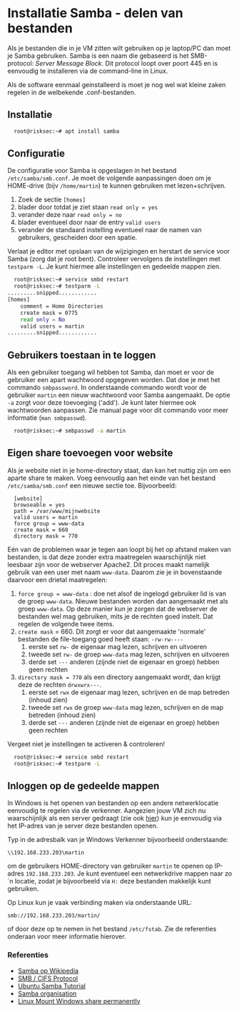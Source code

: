 # Installatie Samba - delen van bestanden
Als je bestanden die in je VM zitten wilt gebruiken op je laptop/PC dan moet je Samba gebruiken. 
Samba is een naam die gebaseerd is het SMB-protocol: *Server Message Block*. Dit protocol loopt over poort
445 en is eenvoudig te installeren via de command-line in Linux.

Als de software eenmaal geinstalleerd is moet je nog wel wat kleine zaken regelen in de welbekende .conf-bestanden.

## Installatie

```bash
  root@risksec:~# apt install samba
```

## Configuratie
De configuratie voor Samba is opgeslagen in het bestand `/etc/samba/smb.conf`. Je moet de volgende aanpassingen doen
om je HOME-drive (bijv `/home/martin`) te kunnen gebruiken met lezen+schrijven.

 1. Zoek de sectie  `[homes]`
 1. blader door totdat je ziet staan `read only = yes`
 1. verander deze naar `read only = no`
 1. blader eventueel door naar de entry `valid users`
 1. verander de standaard instelling eventueel naar de namen van gebruikers, gescheiden door een spatie.
 
Verlaat je editor met opslaan van de wijzigingen en herstart de service voor Samba (zorg dat je root bent). Controleer
vervolgens de instellingen met `testparm -L`. Je kunt hiermee alle instellingen en gedeelde mappen zien.
```bash
  root@risksec:~# service smbd restart
  root@risksec:~# testparm -L
.........snipped............
[homes]
	comment = Home Directories
	create mask = 0775
	read only = No
	valid users = martin 
.........snipped............

```

## Gebruikers toestaan in te loggen
Als een gebruiker toegang wil hebben tot Samba, dan moet er voor de gebruiker een apart wachtwoord opgegeven worden.
Dat doe je met het commando `smbpassword`. In onderstaande commando wordt voor de gebruiker `martin` een nieuw 
wachtwoord voor Samba aangemaakt. De optie `-a` zorgt voor deze toevoeging ('add'). Je kunt later hiermee ook 
wachtwoorden aanpassen. Zie manual page voor dit commando voor meer informatie (`man smbpasswd`).

```bash
  root@risksec:~# smbpasswd -a martin
```

## Eigen share toevoegen voor website
Als je website niet in je home-directory staat, dan kan het nuttig zijn om een aparte share te maken. Voeg eenvoudig
aan het einde van het bestand `/etc/samba/smb.conf` een nieuwe sectie toe. Bijvoorbeeld:

```text
  [website]
  browseable = yes
  path = /var/www/mijnwebsite
  valid users = martin
  force group = www-data
  create mask = 660
  directory mask = 770
```

Eén van de problemen waar je tegen aan loopt bij het op afstand maken van bestanden, is dat deze zonder extra maatregelen 
waarschijnlijk niet leesbaar zijn voor de webserver Apache2. Dit proces maakt namelijk gebruik van een user met naam
`www-data`. Daarom zie je in bovenstaande daarvoor een drietal maatregelen:

  1. `force group = www-data` : doe net alsof de ingelogd gebruiker lid is van de groep `www-data`. Nieuwe bestanden
  worden dan aangemaakt met als groep `www-data`. Op deze manier kun je zorgen dat de webserver de bestanden 
  wel mag gebruiken, mits je de rechten goed instelt. Dat regelen de volgende twee items.
  1. `create mask` = 660. Dit zorgt er voor dat aangemaakte 'normale' bestanden de file-toegang goed heeft staan: `-rw-rw----`
      1. eerste set `rw-` de eigenaar mag lezen, schrijven en uitvoeren
      1. tweede set `rw-` de groep `www-data` mag lezen, schrijven en uitvoeren
      1. derde set `---` anderen (zijnde niet de eigenaar en groep) hebben geen rechten
  1. `directory mask = 770` als een directory aangemaakt wordt, dan krijgt deze de rechten `drwxwrx---`.
      1. eerste set `rwx` de eigenaar mag lezen, schrijven en de map betreden (inhoud zien)
      1. tweede set `rwx` de groep `www-data` mag lezen, schrijven en de map betreden (inhoud zien)
      1. derde set `---` anderen (zijnde niet de eigenaar en groep) hebben geen rechten


Vergeet niet je instellingen te activeren & controleren!
```bash
  root@risksec:~# service smbd restart
  root@risksec:~# testparm -L
```

## Inloggen op de gedeelde mappen
In Windows is het openen van bestanden op een andere netwerklocatie eenvoudig te regelen via de verkenner. Aangezien
jouw VM zich nu waarschijnlijk als een server gedraagt (zie ook [hier](../Netwerk/README.md)) kun je eenvoudig via
het IP-adres van je server deze bestanden openen. 

Typ in de adresbalk van je Windows Verkenner bijvoorbeeld onderstaande:

`\\192.168.233.203\martin` 

om de gebruikers HOME-directory van gebruiker `martin` te openen op IP-adres `192.168.233.203`. Je kunt eventueel
een netwerkdrive mappen naar zo´n locatie, zodat je bijvoorbeeld via `H:` deze bestanden makkelijk kunt gebruiken.

Op Linux kun je vaak verbinding maken via onderstaande URL:

`smb://192.168.233.203/martin/`

of door deze op te nemen in het bestand `/etc/fstab`. Zie de referenties onderaan voor meer informatie hierover. 

### Referenties
  * [Samba op Wikipedia](https://nl.wikipedia.org/wiki/Samba_(software))
  * [SMB / CIFS Protocol](https://nl.wikipedia.org/wiki/Server_Message_Block)
  * [Ubuntu Samba Tutorial](https://ubuntu.com/tutorials/install-and-configure-samba#1-overview)
  * [Samba organisation](https://www.samba.org/)
  * [Linux Mount Windows share permanently](https://wiki.ubuntu.com/MountWindowsSharesPermanently)
